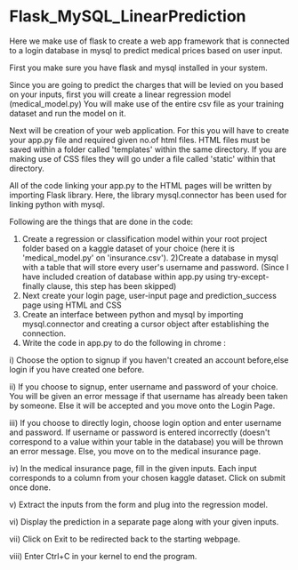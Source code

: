 # Flask_MySQL_LinearPrediction
Here we make use of flask to create a web app framework that is connected to a login database in mysql to predict medical prices based on user input.

First you make sure you have flask and mysql installed in your system.

Since you are going to predict the charges that will be levied on you based on your inputs, first you will create a linear regression model (medical_model.py)
You will make use of the entire csv file as your training dataset and run the model on it.

Next will be creation of your web application.
For this you will have to create your app.py file and required given no.of html files.
HTML files must be saved within a folder called 'templates' within the same directory.
If you are making use of CSS files they will go under a file called 'static' within that directory.

All of the code linking your app.py to the HTML pages will be written by importing Flask library.
Here, the library mysql.connector has been used for linking python with mysql.

Following are the things that are done in the code:
1) Create a regression or classification model within your root project folder based on a kaggle dataset of your choice (here it is 'medical_model.py' on 'insurance.csv').
2)Create a database in mysql with a table that will store every user's username and password. (Since I have included creation of database within app.py using try-except-finally clause, this step has been skipped)
3) Next create your login page, user-input page and prediction_success page using HTML and CSS
4) Create an interface between python and mysql by importing mysql.connector and creating a cursor object after establishing the connection.
5) Write the code in app.py to do the following in chrome :
  
  i) Choose the option to signup if you haven't created an account before,else login if you have created one before. 
  
  ii) If you choose to signup, enter username and password of your choice. You will be given an error message if that username has already been taken by someone. Else it will be accepted and you move onto the Login Page.
  
  iii) If you choose to directly login, choose login option and enter username and password. If username or password is entered incorrectly (doesn't correspond to a value within your table in the database) you will be thrown an error message. Else, you move on to the medical insurance page.
  
  iv) In the medical insurance page, fill in the given inputs. Each input corresponds to a column from your chosen kaggle dataset. Click on submit once done.
  
  v) Extract the inputs from the form and plug into the regression model.
  
  vi) Display the prediction in a separate page along with your given inputs.
  
  vii) Click on Exit to be redirected back to the starting webpage.
  
  viii) Enter Ctrl+C in your kernel to end the program.
